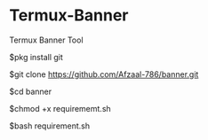 # Termux-Banner
Termux Banner Tool

$pkg install git


$git clone https://github.com/Afzaal-786/banner.git

$cd banner

$chmod +x requirememt.sh

$bash requirement.sh
